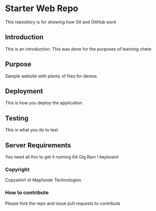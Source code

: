 # Starter Web Repo

This repository is for showing how Git and GitHub work

## Introduction

This is an introduction.  This was done for the purposes of learning chete

## Purpose

Sample website with plenty of files for demos

## Deployment

This is how you deploy the application

## Testing 

This is what you do to test

## Server Requirements

You need all this to get it running
64 Gig Ram
! keyboard

### Copyright

Copywhirt of Mapfunde Technologies

### How to contribute

Please fork the repo and issue pull requests to contribute
